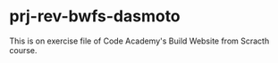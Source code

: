 # prj-rev-bwfs-dasmoto
This is on exercise file of Code Academy's Build Website from Scracth course.
